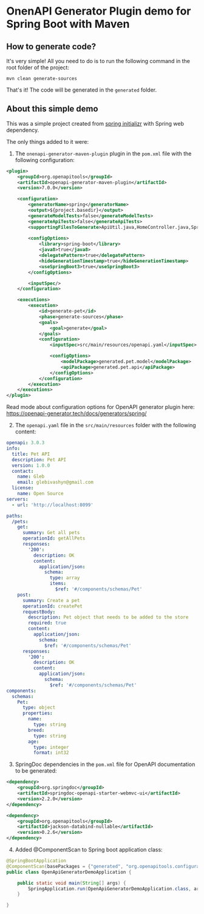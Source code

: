 # OnenAPI Generator Plugin demo for Spring Boot with Maven 

## How to generate code? 

It's very simple! All you need to do is to run the following command in the root folder of the project:
```shell
mvn clean generate-sources
```

That's it! The code will be generated in the `generated` folder.


## About this simple demo

This was a simple project created from [spring initializr](https://start.spring.io/) with Spring web dependency.

The only things added to it were:

1) The `onenapi-generator-maven-plugin` plugin in the `pom.xml` file with the following configuration:
```xml
<plugin>
    <groupId>org.openapitools</groupId>
    <artifactId>openapi-generator-maven-plugin</artifactId>
    <version>7.0.0</version>

    <configuration>
        <generatorName>spring</generatorName>
        <output>${project.basedir}</output>
        <generateModelTests>false</generateModelTests>
        <generateApiTests>false</generateApiTests>
        <supportingFilesToGenerate>ApiUtil.java,HomeController.java,SpringDocConfiguration.java</supportingFilesToGenerate>
        
        <configOptions>
            <library>spring-boot</library>
            <java8>true</java8>
            <delegatePattern>true</delegatePattern>
            <hideGenerationTimestamp>true</hideGenerationTimestamp>
            <useSpringBoot3>true</useSpringBoot3>
        </configOptions>

        <inputSpec/>
    </configuration>

    <executions>
        <execution>
            <id>generate-pet</id>
            <phase>generate-sources</phase>
            <goals>
                <goal>generate</goal>
            </goals>
            <configuration>
                <inputSpec>src/main/resources/openapi.yaml</inputSpec>

                <configOptions>
                    <modelPackage>generated.pet.model</modelPackage>
                    <apiPackage>generated.pet.api</apiPackage>
                </configOptions>
            </configuration>
        </execution>
    </executions>
</plugin>
```

Read mode about configuration options for OpenAPI generator plugin here:
https://openapi-generator.tech/docs/generators/spring/

2) The `openapi.yaml` file in the `src/main/resources` folder with the following content:
```yaml
openapi: 3.0.3
info:
  title: Pet API
  description: Pet API
  version: 1.0.0
  contact:
    name: Gleb
    email: glebivashyn@gmail.com
  license:
    name: Open Source
servers:
  - url: 'http://localhost:8099'

paths:
  /pets:
    get:
      summary: Get all pets
      operationId: getAllPets
      responses:
        '200':
          description: OK
          content:
            application/json:
              schema:
                type: array
                items:
                  $ref: '#/components/schemas/Pet'
    post:
      summary: Create a pet
      operationId: createPet
      requestBody:
        description: Pet object that needs to be added to the store
        required: true
        content:
          application/json:
            schema:
              $ref: '#/components/schemas/Pet'
      responses:
        '200':
          description: OK
          content:
            application/json:
              schema:
                $ref: '#/components/schemas/Pet'
components:
  schemas:
    Pet:
      type: object
      properties:
        name:
          type: string
        breed:
          type: string
        age:
          type: integer
          format: int32

```

3) SpringDoc dependencies in the `pom.xml` file for OpenAPI documentation to be generated:
```xml
<dependency>
    <groupId>org.springdoc</groupId>
    <artifactId>springdoc-openapi-starter-webmvc-ui</artifactId>
    <version>2.2.0</version>
</dependency>

<dependency>
    <groupId>org.openapitools</groupId>
    <artifactId>jackson-databind-nullable</artifactId>
    <version>0.2.6</version>
</dependency>
```

4) Added @ComponentScan to Spring boot application class:
```java 
@SpringBootApplication
@ComponentScan(basePackages = {"generated", "org.openapitools.configuration"})
public class OpenApiGeneratorDemoApplication {

    public static void main(String[] args) {
        SpringApplication.run(OpenApiGeneratorDemoApplication.class, args);
    }

}
```

